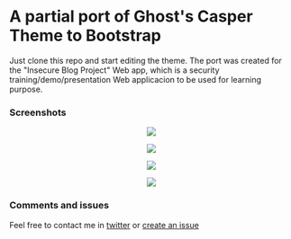 # A partial port of Ghost's Casper Theme to Bootstrap

Just clone this repo and start editing the theme.
The port was created for the "Insecure Blog Project" Web app, which is a security training/demo/presentation Web applicacion to be used for learning purpose.

### Screenshots
<p align="center">
  <img src ="https://github.com/gbuszmicz/insecure-blog-project-theme/tree/master/img/theme-captures/index.png" />
</p>
<p align="center">
  <img src ="https://github.com/gbuszmicz/insecure-blog-project-theme/tree/master/img/theme-captures/index2.png" />
</p>
<p align="center">
  <img src ="https://github.com/gbuszmicz/insecure-blog-project-theme/tree/master/img/theme-captures/single-post.png" />
</p>
<p align="center">
  <img src ="https://github.com/gbuszmicz/insecure-blog-project-theme/tree/master/img/theme-captures/login.png" />
</p>


### Comments and issues
Feel free to contact me in [twitter](https://twitter.com/gbuszmicz) or [create an issue](https://github.com/gbuszmicz/insecure-blog-project-theme/issues/new)
